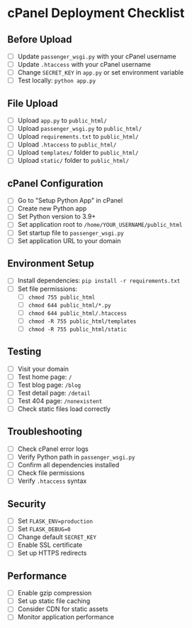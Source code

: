 # cPanel Deployment Checklist

## Before Upload
- [ ] Update `passenger_wsgi.py` with your cPanel username
- [ ] Update `.htaccess` with your cPanel username
- [ ] Change `SECRET_KEY` in `app.py` or set environment variable
- [ ] Test locally: `python app.py`

## File Upload
- [ ] Upload `app.py` to `public_html/`
- [ ] Upload `passenger_wsgi.py` to `public_html/`
- [ ] Upload `requirements.txt` to `public_html/`
- [ ] Upload `.htaccess` to `public_html/`
- [ ] Upload `templates/` folder to `public_html/`
- [ ] Upload `static/` folder to `public_html/`

## cPanel Configuration
- [ ] Go to "Setup Python App" in cPanel
- [ ] Create new Python app
- [ ] Set Python version to 3.9+
- [ ] Set application root to `/home/YOUR_USERNAME/public_html`
- [ ] Set startup file to `passenger_wsgi.py`
- [ ] Set application URL to your domain

## Environment Setup
- [ ] Install dependencies: `pip install -r requirements.txt`
- [ ] Set file permissions:
  - [ ] `chmod 755 public_html`
  - [ ] `chmod 644 public_html/*.py`
  - [ ] `chmod 644 public_html/.htaccess`
  - [ ] `chmod -R 755 public_html/templates`
  - [ ] `chmod -R 755 public_html/static`

## Testing
- [ ] Visit your domain
- [ ] Test home page: `/`
- [ ] Test blog page: `/blog`
- [ ] Test detail page: `/detail`
- [ ] Test 404 page: `/nonexistent`
- [ ] Check static files load correctly

## Troubleshooting
- [ ] Check cPanel error logs
- [ ] Verify Python path in `passenger_wsgi.py`
- [ ] Confirm all dependencies installed
- [ ] Check file permissions
- [ ] Verify `.htaccess` syntax

## Security
- [ ] Set `FLASK_ENV=production`
- [ ] Set `FLASK_DEBUG=0`
- [ ] Change default `SECRET_KEY`
- [ ] Enable SSL certificate
- [ ] Set up HTTPS redirects

## Performance
- [ ] Enable gzip compression
- [ ] Set up static file caching
- [ ] Consider CDN for static assets
- [ ] Monitor application performance 